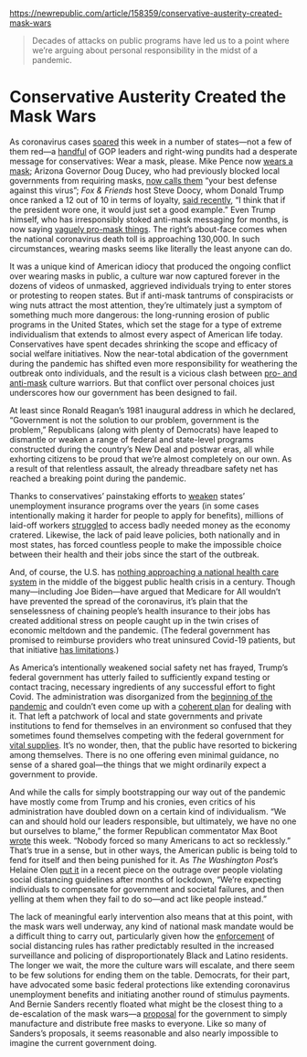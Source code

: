 https://newrepublic.com/article/158359/conservative-austerity-created-mask-wars

> Decades of attacks on public programs have led us to a point where we’re arguing about personal responsibility in the midst of a pandemic.

# Conservative Austerity Created the Mask Wars
As coronavirus cases [soared](https://www.nytimes.com/interactive/2020/us/coronavirus-us-cases.html) this week in a number of states—not a few of them red—a [handful](https://www.nytimes.com/2020/07/01/us/coronavirus-masks.html) of GOP leaders and right-wing pundits had a desperate message for conservatives: Wear a mask, please. Mike Pence now [wears a mask](https://www.npr.org/sections/coronavirus-live-updates/2020/06/30/885834633/pence-urges-americans-to-wear-masks-to-stop-spread-of-covid-19); Arizona Governor Doug Ducey, who had previously blocked local governments from requiring masks, [now calls them](https://abcnews.go.com/Health/wireStory/analysis-virus-surge-forces-arizona-govs-hand-masks-71525948) “your best defense against this virus”; _Fox & Friends_ host Steve Doocy, whom Donald Trump once ranked a 12 out of 10 in terms of loyalty, [said recently](https://www.washingtonpost.com/politics/republican-leaders-now-say-everyone-should-wear-a-mask--even-as-trump-refuses-and-mocks-those-who-do/2020/06/30/995a32d0-bae9-11ea-80b9-40ece9a701dc_story.html), “I think that if the president wore one, it would just set a good example.” Even Trump himself, who has irresponsibly stoked anti-mask messaging for months, is now saying [vaguely pro-mask things](https://www.cnn.com/2020/07/01/politics/donald-trump-masks-coronavirus/index.html). The right’s about-face comes when the national coronavirus death toll is approaching 130,000. In such circumstances, wearing masks seems like literally the least anyone can do.  

It was a unique kind of American idiocy that produced the ongoing conflict over wearing masks in public, a culture war now captured forever in the dozens of videos of unmasked, aggrieved individuals trying to enter stores or protesting to reopen states. But if anti-mask tantrums of conspiracists or wing nuts attract the most attention, they’re ultimately just a symptom of something much more dangerous: the long-running erosion of public programs in the United States, which set the stage for a type of extreme individualism that extends to almost every aspect of American life today. Conservatives have spent decades shrinking the scope and efficacy of social welfare initiatives. Now the near-total abdication of the government during the pandemic has shifted even more responsibility for weathering the outbreak onto individuals, and the result is a vicious clash between [pro- and anti-mask](https://www.nytimes.com/2020/07/01/opinion/coronavirus-face-masks.html?action=click&module=Opinion&pgtype=Homepage) culture warriors. But that conflict over personal choices just underscores how our government has been designed to fail.

At least since Ronald Reagan’s 1981 inaugural address in which he declared, “Government is not the solution to our problem, government is the problem,” Republicans (along with plenty of Democrats) have leaped to dismantle or weaken a range of federal and state-level programs constructed during the country’s New Deal and postwar eras, all while exhorting citizens to be proud that we’re almost completely on our own. As a result of that relentless assault, the already threadbare safety net has reached a breaking point during the pandemic. 

Thanks to conservatives’ painstaking efforts to [weaken](https://www.vox.com/policy-and-politics/2020/5/13/21255894/unemployment-insurance-system-problems-florida-claims-pua-new-york) states’ unemployment insurance programs over the years (in some cases intentionally making it harder for people to apply for benefits), millions of laid-off workers [struggled](https://www.bloomberg.com/news/articles/2020-05-15/millions-in-u-s-living-on-the-edge-waiting-for-jobless-benefits) to access badly needed money as the economy cratered. Likewise, the lack of paid leave policies, both nationally and in most states, has forced countless people to make the impossible choice between their health and their jobs since the start of the outbreak. 

And, of course, the U.S. has [nothing approaching a national health care system](https://newrepublic.com/article/157287/case-for-single-payer-coronavirus) in the middle of the biggest public health crisis in a century. Though many—including Joe Biden—have argued that Medicare for All wouldn’t have prevented the spread of the coronavirus, it’s plain that the senselessness of chaining people’s health insurance to their jobs has created additional stress on people caught up in the twin crises of economic meltdown and the pandemic. (The federal government has promised to reimburse providers who treat uninsured Covid-19 patients, but that initiative [has limitations](https://www.kff.org/coronavirus-policy-watch/limitations-of-the-program-for-uninsured-covid-19-patients-raise-concerns/).) 

As America’s intentionally weakened social safety net has frayed, Trump’s federal government has utterly failed to sufficiently expand testing or contact tracing, necessary ingredients of any successful effort to fight Covid. The administration was disorganized from the [beginning of the pandemic](https://www.washingtonpost.com/politics/trump-coronavirus-response-squandered-time/2020/03/07/5c47d3d0-5fcb-11ea-9055-5fa12981bbbf_story.html) and couldn’t even come up with a [coherent plan](https://www.vox.com/2020/5/13/21255221/trump-coronavirus-plan-covid-reopening-lockdown-liberate) for dealing with it. That left a patchwork of local and state governments and private institutions to fend for themselves in an environment so confused that they sometimes found themselves competing with the federal government for [vital supplies](https://www.latimes.com/politics/story/2020-04-07/hospitals-washington-seize-coronavirus-supplies). It’s no wonder, then, that the public have resorted to bickering among themselves. There is no one offering even minimal guidance, no sense of a shared goal—the things that we might ordinarily expect a government to provide. 

And while the calls for simply bootstrapping our way out of the pandemic have mostly come from Trump and his cronies, even critics of his administration have doubled down on a certain kind of individualism. “We can and should hold our leaders responsible, but ultimately, we have no one but ourselves to blame,” the former Republican commentator Max Boot [wrote](https://www.washingtonpost.com/opinions/2020/06/30/welcome-united-states-idiocracy/) this week. “Nobody forced so many Americans to act so recklessly.” That’s true in a sense, but in other ways, the American public is being told to fend for itself and then being punished for it. As _The_ _Washington Post_’s Helaine Olen [put it](https://www.washingtonpost.com/opinions/2020/06/17/stop-scolding-coronavirus-partiers-they-arent-problem/) in a recent piece on the outrage over people violating social distancing guidelines after months of lockdown, “We’re expecting individuals to compensate for government and societal failures, and then yelling at them when they fail to do so—and act like people instead.”

The lack of meaningful early intervention also means that at this point, with the mask wars well underway, any kind of national mask mandate would be a difficult thing to carry out, particularly given how the [enforcement](https://www.nytimes.com/2020/05/07/nyregion/nypd-social-distancing-race-coronavirus.html) of social distancing rules has rather predictably resulted in the increased surveillance and policing of disproportionately Black and Latino residents. The longer we wait, the more the culture wars will escalate, and there seem to be few solutions for ending them on the table. Democrats, for their part, have advocated some basic federal protections like extending coronavirus unemployment benefits and initiating another round of stimulus payments. And Bernie Sanders recently floated what might be the closest thing to a de-escalation of the mask wars—a [proposal](https://www.sanders.senate.gov/newsroom/video-audio/fauci-agrees-masks-and-vaccines-for-all) for the government to simply manufacture and distribute free masks to everyone. Like so many of Sanders’s proposals, it seems reasonable and also nearly impossible to imagine the current government doing.